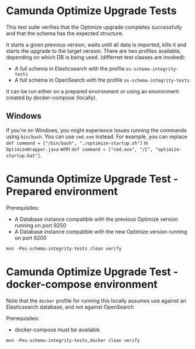 # Camunda Optimize Upgrade Tests

This test suite verifies that the Optimize upgrade completes successfully and that the schema has the expected structure.

It starts a given previous version, waits until all data is imported, kills it and starts the upgrade to the target version.
There are two profiles available, depending on which DB is being used. (differnet test classes are invoked):
- A full schema in Elasticsearch with the profile `es-schema-integrity-tests`
- A full schema in OpenSearch with the profile `os-schema-integrity-tests`

It can be run either on a prepared environment or using an environment created by docker-compose (locally).

## Windows

If you're on Windows, you might experience issues running the commands using `bin/bash`. You can use `cmd.exe` instead.
For example, you can replace `def command = ["/bin/bash", "./optimize-startup.sh"]` in `OptimizeWrapper.java` with
`def command = ["cmd.exe", "/C", "optimize-startup.bat"]`.

# Camunda Optimize Upgrade Test - Prepared environment

Prerequisites:
* A Database instance compatible with the previous Optimize version running on port 9250
* A Database instance compatible with the new Optimize version running on port 9200

```
mvn -Pes-schema-integrity-tests clean verify
```

# Camunda Optimize Upgrade Test - docker-compose environment

Note that the `docker` profile for running this locally assumes use against an Elasticsearch database, and not against OpenSearch

Prerequisites:
* docker-compose must be available

```
mvn -Pes-schema-integrity-tests,docker clean verify
```

